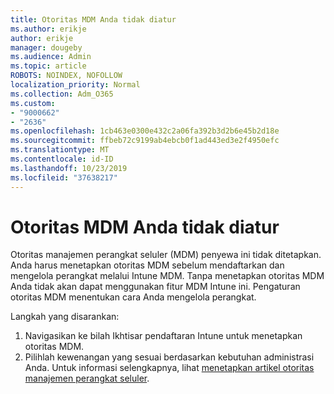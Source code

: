 ```yaml
---
title: Otoritas MDM Anda tidak diatur
ms.author: erikje
author: erikje
manager: dougeby
ms.audience: Admin
ms.topic: article
ROBOTS: NOINDEX, NOFOLLOW
localization_priority: Normal
ms.collection: Adm_O365
ms.custom:
- "9000662"
- "2636"
ms.openlocfilehash: 1cb463e0300e432c2a06fa392b3d2b6e45b2d18e
ms.sourcegitcommit: ffbeb72c9199ab4ebcb0f1ad443ed3e2f4950efc
ms.translationtype: MT
ms.contentlocale: id-ID
ms.lasthandoff: 10/23/2019
ms.locfileid: "37638217"
---
```

# <a name="your-mdm-authority-is-not-set"></a>Otoritas MDM Anda tidak diatur

Otoritas manajemen perangkat seluler (MDM) penyewa ini tidak ditetapkan. Anda harus menetapkan otoritas MDM sebelum mendaftarkan dan mengelola perangkat melalui Intune MDM. Tanpa menetapkan otoritas MDM Anda tidak akan dapat menggunakan fitur MDM Intune ini. Pengaturan otoritas MDM menentukan cara Anda mengelola perangkat.

Langkah yang disarankan:
1. Navigasikan ke bilah Ikhtisar pendaftaran Intune untuk menetapkan otoritas MDM.
2. Pilihlah kewenangan yang sesuai berdasarkan kebutuhan administrasi Anda. Untuk informasi selengkapnya, lihat [menetapkan artikel otoritas manajemen perangkat seluler](https://docs.microsoft.com/intune/mdm-authority-set).